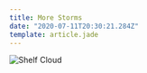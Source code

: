 ```yaml
---
title: More Storms
date: "2020-07-11T20:30:21.284Z"
template: article.jade
---
```


![Shelf Cloud](2020-07-11_19-02-19.gif)

